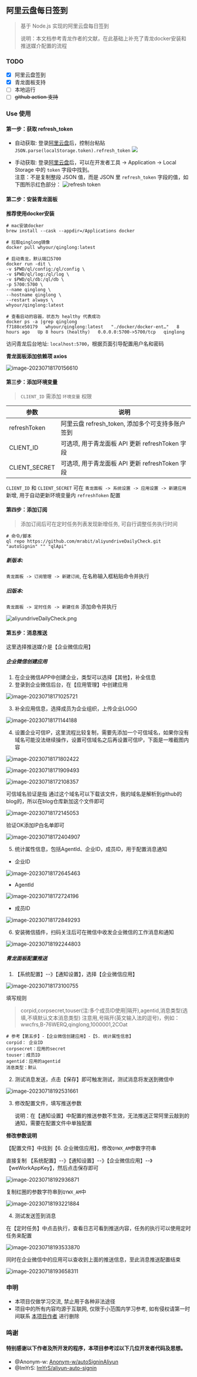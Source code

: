 ## 阿里云盘每日签到



> 基于 Node.js 实现的阿里云盘每日签到
>
> 说明：本文档参考青龙作者的文献，在此基础上补充了青龙docker安装和推送媒介配置的流程



### TODO

- [x] 阿里云盘签到
- [x] 青龙面板支持
- [ ] 本地运行
- [ ] ~~github action 支持~~

### Use 使用

#### 第一步：获取 refresh_token

- 自动获取: 登录[阿里云盘](https://www.aliyundrive.com/drive/)后，控制台粘贴 `JSON.parse(localStorage.token).refresh_token`
  ![](/assets/refresh_token_1.png)

- 手动获取: 登录[阿里云盘](https://www.aliyundrive.com/drive/)后，可以在开发者工具 ->
  Application -> Local Storage 中的 `token` 字段中找到。  
  注意：不是复制整段 JSON 值，而是 JSON 里 `refresh_token` 字段的值，如下图所示红色部分：
  ![refresh token](/assets/refresh_token_2.png)

#### 第二步：安装青龙面板

**推荐使用docker安装**

```shell
# mac安装docker
brew install --cask --appdir=/Applications docker

# 拉取qinglong镜像
docker pull whyour/qinglong:latest

# 启动青龙，默认端口5700
docker run -dit \
-v $PWD/ql/config:/ql/config \
-v $PWD/ql/log:/ql/log \
-v $PWD/ql/db:/ql/db \
-p 5700:5700 \
--name qinglong \
--hostname qinglong \
--restart always \
whyour/qinglong:latest

# 查看启动的容器，状态为 healthy 代表成功
docker ps -a |grep qinglong
f7188ce50179   whyour/qinglong:latest   "./docker/docker-ent…"   8 hours ago   Up 8 hours (healthy)   0.0.0.0:5700->5700/tcp   qinglong
```



访问青龙后台地址: `localhost:5700`，根据页面引导配置用户名和密码



**青龙面板添加依赖项 axios**

![image-20230718170156610](https://cdn.jsdelivr.net/gh/opsbear2/ImagesForBlog@master/default/2023-07-18/20230718-170156.png)



#### 第三步：添加环境变量

> `CLIENT_ID` 需添加 `环境变量` 权限

| 参数          | 说明                                             |
| ------------- | ------------------------------------------------ |
| refreshToken  | 阿里云盘 refresh_token, 添加多个可支持多账户签到 |
| CLIENT_ID     | 可选项, 用于青龙面板 API 更新 refreshToken 字段  |
| CLIENT_SECRET | 可选项, 用于青龙面板 API 更新 refreshToken 字段  |

`CLIENT_ID` 和 `CLIENT_SECRET` 可在 `青龙面板 -> 系统设置 -> 应用设置 -> 新建应用` 新增, 用于自动更新环境变量内 `refreshToken` 配置

#### 第四步：添加订阅

> 添加订阅后可在定时任务列表发现新增任务, 可自行调整任务执行时间

```shell
# 命令/脚本
ql repo https://github.com/mrabit/aliyundriveDailyCheck.git "autoSignin" "" "qlApi"
```

##### 新版本:

`青龙面板 -> 订阅管理 -> 新建订阅`, 在名称输入框粘贴命令并执行

##### 旧版本:

`青龙面板 -> 定时任务 -> 新建任务` 添加命令并执行

![aliyundriveDailyCheck.png](/assets/aliyundriveDailyCheck.png)



#### 第五步：消息推送

这里选择推送媒介是【企业微信应用】

##### **企业微信创建应用**

1. 在企业微信APP中创建企业，类型可以选择【其他】，补全信息
2. 登录到企业微信后台，在【应用管理】中创建应用

![image-20230718171025721](https://cdn.jsdelivr.net/gh/opsbear2/ImagesForBlog@master/default/2023-07-18/20230718-171025.png)

3. 补全应用信息，选择成员为企业组织，上传企业LOGO

![image-20230718171144188](https://cdn.jsdelivr.net/gh/opsbear2/ImagesForBlog@master/default/2023-07-18/20230718-171144.png)



4. 设置企业可信IP，这里流程比较复制，需要先添加一个可信域名，如果你没有域名可能没法继续操作，设置可信域名之后再设置可信IP，下面是一堆截图内容

![image-20230718171802422](https://cdn.jsdelivr.net/gh/opsbear2/ImagesForBlog@master/default/2023-07-18/20230718-171802.png)



![image-20230718171909493](https://cdn.jsdelivr.net/gh/opsbear2/ImagesForBlog@master/default/2023-07-18/20230718-171909.png)

![image-20230718172108357](https://cdn.jsdelivr.net/gh/opsbear2/ImagesForBlog@master/default/2023-07-18/20230718-172108.png)

可信域名验证是指 通过这个域名可以下载该文件，我的域名是解析到github的blog的，所以在blog仓库新加这个文件即可

![image-20230718172145053](https://cdn.jsdelivr.net/gh/opsbear2/ImagesForBlog@master/default/2023-07-18/20230718-172145.png)

验证OK添加IP白名单即可

![image-20230718172404907](https://cdn.jsdelivr.net/gh/opsbear2/ImagesForBlog@master/default/2023-07-18/20230718-172404.png)



5. 统计属性信息，包括AgentId、企业ID，成员ID，用于配置消息通知

- 企业ID

![image-20230718172645463](https://cdn.jsdelivr.net/gh/opsbear2/ImagesForBlog@master/default/2023-07-18/20230718-172645.png)

- AgentId

![image-20230718172724196](https://cdn.jsdelivr.net/gh/opsbear2/ImagesForBlog@master/default/2023-07-18/20230718-172724.png)



- 成员ID

![image-20230718172849293](https://cdn.jsdelivr.net/gh/opsbear2/ImagesForBlog@master/default/2023-07-18/20230718-172849.png)



6. 安装微信插件，扫码关注后可在微信中收发企业微信的工作消息和通知 

![image-20230718192244803](https://cdn.jsdelivr.net/gh/opsbear2/ImagesForBlog@master/default/2023-07-18/20230718-192244.png)



##### **青龙面板配置推送**

1. 【系统配置】--》【通知设置】，选择【企业微信应用】

![image-20230718173100755](https://cdn.jsdelivr.net/gh/opsbear2/ImagesForBlog@master/default/2023-07-18/20230718-173100.png)

填写规则

> corpid,corpsecret,touser(注:多个成员ID使用|隔开),agentid,消息类型(选填,不填默认文本消息类型) 注意用,号隔开(英文输入法的逗号)，例如：wwcfrs,B-76WERQ,qinglong,1000001,2COat



```shell
# 参考【第五步】-【企业微信创建应用】-【5. 统计属性信息】
corpid： 企业ID
corpsecret：应用的secret
touser：成员ID
agentid：应用的agentid
消息类型：默认
```



2. 测试消息发送，点击【保存】即可触发测试，测试消息将发送到微信中

![image-20230718192531661](https://cdn.jsdelivr.net/gh/opsbear2/ImagesForBlog@master/default/2023-07-18/20230718-192531.png)



3. 修改配置文件，填写推送参数

  	说明：在【通知设置】中配置的推送参数不生效，无法推送正常阿里云敲到的通知，需要在配置文件中单独配置



**修改参数说明**

【配置文件】中找到【6. 企业微信应用】，修改`QYWX_AM`参数字符串

直接复制 【系统配置】--》【通知设置】--》【企业微信应用】--》【weWorkAppKey】，然后点击保存即可



![image-20230718192936871](https://cdn.jsdelivr.net/gh/opsbear2/ImagesForBlog@master/default/2023-07-18/20230718-192936.png)



复制红圈的参数字符串到`QYWX_AM`中

![image-20230718193221884](https://cdn.jsdelivr.net/gh/opsbear2/ImagesForBlog@master/default/2023-07-18/20230718-193221.png)

4. 测试发送签到消息

在【定时任务】中点击执行，查看日志可看到推送内容，任务的执行可以使用定时任务来配置

![image-20230718193533870](https://cdn.jsdelivr.net/gh/opsbear2/ImagesForBlog@master/default/2023-07-18/20230718-193533.png)



同时在企业微信中的应用可以查收到上面的推送信息，至此消息推送配置结束

![image-20230718193658311](https://cdn.jsdelivr.net/gh/opsbear2/ImagesForBlog@master/default/2023-07-18/20230718-193658.png)



### 申明

- 本项目仅做学习交流, 禁止用于各种非法途径
- 项目中的所有内容均源于互联网, 仅限于小范围内学习参考, 如有侵权请第一时间联系 [本项目作者](https://github.com/mrabit) 进行删除

### 鸣谢

#### 特别感谢以下作者及所开发的程序，本项目参考过以下几位开发者代码及思想。

- @Anonym-w: [Anonym-w/autoSigninAliyun](https://github.com/Anonym-w/autoSigninAliyun)
- @ImYrS: [ImYrS/aliyun-auto-signin](https://github.com/ImYrS/aliyun-auto-signin)
